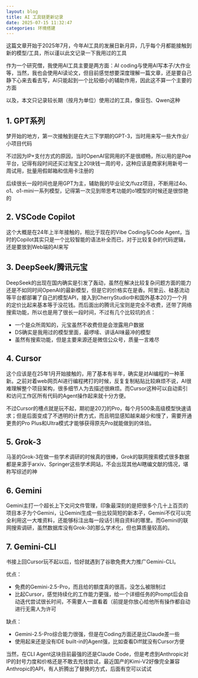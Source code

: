 ```yaml
---
layout: blog
title: AI 工具链更新记录
date: 2025-07-15 11:32:47
categories: 环境搭建
---
```


这篇文章开始于2025年7月，今年AI工具的发展日新月异，几乎每个月都能接触到新的模型/工具，所以谨以此文记录一下我用过的工具

作为一个研究僧，我使用AI工具主要是两方面：AI coding与使用AI写本子/大作业等，当然，我也会使用AI读论文，但目前感觉想要深度理解一篇文章，还是要自己静下心来去看去写，AI只能起到一个比较细小的辅助作用，因此这不算一个主要的方面

以及，本文只记录较长期（按月为单位）使用过的工具，像豆包、Qwen这种

## 1. GPT系列

梦开始的地方，第一次接触到是在大三下学期的GPT-3，当时用来写一些大作业/小项目代码

不过因为IP+支付方式的原因，当时OpenAI官网用的不是很顺畅，所以用的是Poe平台，记得有段时间还买过淘宝上20块钱一周的号，这种应该是商家利用新号一周试用，批量用假邮箱和信用卡注册的

后续很长一段时间也是用GPT为主，辅助我的毕业论文/fuzz项目，不断用过4o、o1、o1-mini一系列模型，记得第一次见到带思考功能的o1模型的时候还是很惊艳的

## 2. VSCode Copilot

这个大概是在24年上半年接触的，相比于现在的Vibe Coding与Code Agent，当时的Copilot其实只是一个比较智能的语法补全而已，对于比较复杂的代码逻辑，还是要放到Web端的AI来写

## 3. DeepSeek/腾讯元宝

DeepSeek的出现在国内确实是引发了轰动，虽然在解决比较复杂问题方面的能力还是不如同时间OpenAI的最新模型，但是它的价格实在是香。阿里云、硅基流动等平台都部署了自己的模型API，接入到CherryStudio中和国外基本20刀一个月的定价比起来基本等于没花钱。而后面出的腾讯元宝则是完全不收费，还带了网络搜索功能，所以也是用了很长一段时间，不过有几个比较坑的点：

- 一个是众所周知的，元宝虽然不收费但是会泄露用户数据
- DS确实是我用过的模型里面，最啰嗦、讲话AI味最冲的模型
- 虽然有搜索功能，但是主要来源还是微信公众号，质量一言难尽

## 4. Cursor

这个应该是在25年1月开始接触的，用了基本有半年，确实是对AI编程的一种革新。之前对着web网页AI进行编程拷打的时候，反复复制粘贴比较麻烦不说，AI很难理解整个项目架构，很多细节人为去描述很麻烦。而Cursor这种可以自动索引和访问工作区所有代码的Agent操作起来就十分方便。

不过Cursor的槽点就是玩不起，期初是20刀的Pro，每个月500条高级模型快速请求；但是后面变成了不透明的计费方式，而且明显感知越来越少和慢了，需要开通更贵的Pro Plus和Ultra模式才能够获得原先Pro就能做到的体验。

## 5. Grok-3

马圣的Grok-3在做一些学术调研的时候真的很棒，Grok的联网搜索模式很多数据都是来源于arxiv、Springer这些学术网站，不会出现其他AI瞎编文献的情况，堪称写综述的神

## 6. Gemini

Gemini主打一个超长上下文问文件管理，印象最深刻的是把很多个几十上百页的项目本子为个Gemini，让Gemini生成一些比较简短的新本子，Gemini不仅可以完全利用这一大堆资料，还能够标注出每一段话引用自资料的哪里。而Gemini的联网搜索调研，虽然数据库没有Grok-3的那么学术化，但也算质量较高的。

## 7. Gemini-CLI

书接上回Cursor玩不起以后，恰好就遇到了谷歌免费大力推广Gemini-CLI。

优点：

- 免费的Gemini-2.5-Pro，而且给的额度真的很高，没怎么被限制过
- 比起Cursor，感觉持续化的工作能力更强，给一个详细任务的Prompt后会自动迭代尝试很长时间，不需要人一直看着（前提是你放心给他所有操作都自动进行无需人为许可

缺点：

- Gemini-2.5-Pro综合能力很强，但是在Coding方面还是比Claude差一些
- 使用起来还是没有IDE built-in的Agent强，比如查看Diff就没有Cursor方便

当然，在CLI Agent这块目前最强的还是Claude Code，但是考虑到Anthropic对IP的封号力度和价格还是不敢去充钱尝试，最近国产的Kimi-V2好像完全兼容Anthropic的API，有人折腾出了替换的方式，后面有空可以试试
